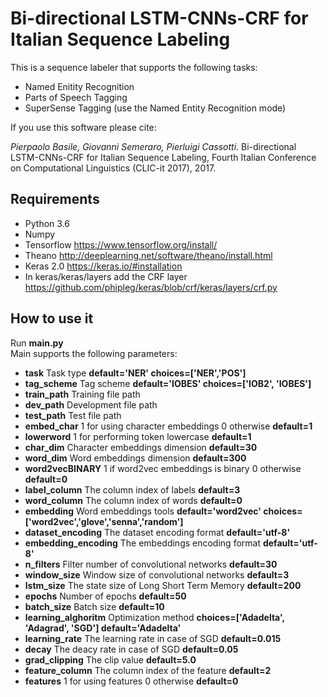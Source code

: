 Bi-directional LSTM-CNNs-CRF for Italian Sequence Labeling
========

This is a sequence labeler that supports the following tasks:

* Named Enitity Recognition
* Parts of Speech Tagging
* SuperSense Tagging (use the Named Entity Recognition mode)

If you use this software please cite:

*Pierpaolo Basile, Giovanni Semeraro, Pierluigi Cassotti*. Bi-directional LSTM-CNNs-CRF for Italian Sequence Labeling, Fourth Italian Conference on Computational Linguistics (CLIC-it 2017), 2017.

Requirements
---------------

* Python 3.6
* Numpy
* Tensorflow https://www.tensorflow.org/install/
* Theano http://deeplearning.net/software/theano/install.html
* Keras 2.0 https://keras.io/#installation
* In keras/keras/layers add the CRF layer https://github.com/phipleg/keras/blob/crf/keras/layers/crf.py

How to use it
----------------

Run **main.py**  
Main supports the following parameters:

* **task** Task  type **default='NER' choices=['NER','POS']**
* **tag_scheme** Tag scheme **default='IOBES' choices=['IOB2', 'IOBES']**
* **train_path** Training file path
* **dev_path** Development file path
* **test_path** Test file path
* **embed_char** 1 for using character embeddings 0 otherwise **default=1**
* **lowerword** 1 for performing token lowercase **default=1**
* **char_dim** Character embeddings dimension **default=30**
* **word_dim** Word embeddings dimension **default=300**
* **word2vecBINARY** 1 if word2vec embeddings is binary 0 otherwise **default=0**
* **label_column** The column index of labels **default=3**
* **word_column** The column index of words **default=0**
* **embedding** Word embeddings tools **default='word2vec' choices=['word2vec','glove','senna','random']**
* **dataset_encoding** The dataset encoding format **default='utf-8'**
* **embedding_encoding** The embeddings encoding format **default='utf-8'**
* **n_filters** Filter number of convolutional networks **default=30**
* **window_size** Window size of convolutional networks **default=3**
* **lstm_size** The state size of Long Short Term Memory **default=200**
* **epochs** Number of epochs **default=50**
* **batch_size** Batch size **default=10**
* **learning_alghoritm** Optimization method **choices=['Adadelta', 'Adagrad', 'SGD'] default='Adadelta'**
* **learning_rate** The learning rate in case of SGD **default=0.015**
* **decay** The deacy rate in case of SGD **default=0.05**
* **grad_clipping** The clip value  **default=5.0**
* **feature_column** The column index of the feature **default=2**
* **features** 1 for using features 0 otherwise **default=0**
